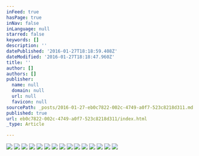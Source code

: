 ```yaml
---
inFeed: true
hasPage: true
inNav: false
inLanguage: null
starred: false
keywords: []
description: ''
datePublished: '2016-01-27T18:18:59.408Z'
dateModified: '2016-01-27T18:18:47.960Z'
title: ''
author: []
authors: []
publisher:
  name: null
  domain: null
  url: null
  favicon: null
sourcePath: _posts/2016-01-27-eb0c7822-002c-4749-a0f7-523c8218d311.md
published: true
url: eb0c7822-002c-4749-a0f7-523c8218d311/index.html
_type: Article

---
```

![](https://the-grid-user-content.s3-us-west-2.amazonaws.com/bfdc4396-cb8c-44e8-814e-45266dbb909c.jpg)
![](https://the-grid-user-content.s3-us-west-2.amazonaws.com/d57d11fe-3064-463e-8ddf-b71a90794041.jpg)
![](https://the-grid-user-content.s3-us-west-2.amazonaws.com/3d19f71e-c901-4b69-8489-7595e93fcf90.jpg)
![](https://the-grid-user-content.s3-us-west-2.amazonaws.com/7590b644-88fc-4085-b892-e92a8edf1adc.jpg)
![](https://the-grid-user-content.s3-us-west-2.amazonaws.com/c2f75f57-f8d3-48ca-bcae-93619f6a24fb.jpg)
![](https://the-grid-user-content.s3-us-west-2.amazonaws.com/72dcb63d-5577-4b23-ba06-f203f036f58f.jpg)
![](https://the-grid-user-content.s3-us-west-2.amazonaws.com/a477c4aa-1428-4412-8258-2d479e1ca1e5.jpg)
![](https://the-grid-user-content.s3-us-west-2.amazonaws.com/42495d4f-1276-47d9-84cb-0012e89c1a0d.jpg)
![](https://the-grid-user-content.s3-us-west-2.amazonaws.com/94356bbd-8827-45ff-b3d5-4b8ff776bff5.jpg)
![](https://the-grid-user-content.s3-us-west-2.amazonaws.com/7f2024dc-c13f-4b82-aa2c-37978db1f2dd.jpg)
![](https://the-grid-user-content.s3-us-west-2.amazonaws.com/653835f2-62ad-452d-a8a5-759483a84b77.jpg)
![](https://the-grid-user-content.s3-us-west-2.amazonaws.com/67e25374-c301-4544-b25f-d07959449494.jpg)
![](https://the-grid-user-content.s3-us-west-2.amazonaws.com/7e24b729-d15f-43b3-adff-f86a2030f7d5.jpg)
![](https://the-grid-user-content.s3-us-west-2.amazonaws.com/b368f730-0307-4133-a5ca-45ff17893948.jpg)
![](https://the-grid-user-content.s3-us-west-2.amazonaws.com/7961f2da-5227-448d-8b51-ac458fe3fb4f.jpg)
